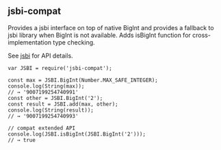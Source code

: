 ## jsbi-compat

Provides a jsbi interface on top of native BigInt and provides a fallback to jsbi library when BigInt is not available. Adds isBigInt function for cross-implementation type checking.

See [jsbi](https://github.com/GoogleChromeLabs/jsbi) for API details.

```
var JSBI = require('jsbi-compat');

const max = JSBI.BigInt(Number.MAX_SAFE_INTEGER);
console.log(String(max));
// → '9007199254740991'
const other = JSBI.BigInt('2');
const result = JSBI.add(max, other);
console.log(String(result));
// → '9007199254740993'

// compat extended API
console.log(JSBI.isBigInt(JSBI.BigInt('2')));
// → true
```
